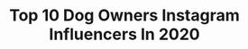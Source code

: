 ---
title: Top 10 Dog Owners Instagram Influencers In 2020
description: >-
  Find top dog owners Instagram influencers in 2020. Most popular hashtags: #meingzh #meinzuhause #caterhamr500 #nordichome.
platform: Instagram
profiles:
  - username: "alexjaybeauty"
    fullname: >-
      Alex Jay
    location: "United States"
    followers: 20045
    engagement: 930
    commentsToLikes: 0.041866
    id: ck136zzcf93wx0i198w9jblr2
    verified: false
    hashtags: "#getlemonhead, #gaycub, #bestfriends, #mylove"
  - username: "costeee"
    fullname: >-
      𝖈𝖔𝖘𝖙𝖊𝖊
    location: "Finland"
    followers: 11226
    engagement: 2080
    commentsToLikes: 0.014472
    id: ck5c76ovu6xex0i11v5kr1m1e
    verified: false
    hashtags: ""
  - username: "emilyhatfield"
    fullname: >-
      Emily Hatfield
    location: "United States"
    followers: 10731
    engagement: 748
    commentsToLikes: 0.013353
    id: ck5zrnfdbwwre0i14wcpfu7mw
    verified: false
    hashtags: "#netflixcheer, #navarrocheer, #voteearly, #internationalwomensday"
  - username: "therealenver"
    fullname: >-
      Enver Gjokaj
    location: "United States"
    followers: 14140
    engagement: 1313
    commentsToLikes: 0.018882
    id: ck6tz16cc71yz0j71e9jk5vgd
    verified: true
    hashtags: "#sawyer, #mansbestfriend, #wonkyeye, #mutt"
  - username: "jnnfr2607"
    fullname: >-
      JENNY • HEJ.HI.HELLO.WELCOME!
    location: "Germany"
    followers: 4841
    engagement: 1127
    commentsToLikes: 0.114410
    id: ck5hn4mk3n72n0i1112083riq
    verified: false
    hashtags: "#bathroom, #verlosung, #baby2020, #interi"
  - username: "brianposehn"
    fullname: >-
      Brian Posehn
    location: "United States"
    followers: 56920
    engagement: 372
    commentsToLikes: 0.029295
    id: ck6ucxp38i0a90j71rmjz69sc
    verified: false
    hashtags: "#bert, #washyourhands, #themandalorian, #bigbangtheory"
  - username: "aw"
    fullname: >-
      Allison Williams
    location: "United States"
    followers: 897972
    engagement: 455
    commentsToLikes: 0.010762
    id: ck0vwoab0urwg0i19plm1fp2y
    verified: true
    hashtags: "#oscars2018, #moxiesayshi, #shoulderpads, #thisisalmost30"
  - username: "caseyhphotos"
    fullname: >-
      Casey Hendrickson
    location: "United States"
    followers: 29473
    engagement: 8
    commentsToLikes: 0.072667
    id: ck14huexfc7060i1916qd8x1s
    verified: false
    hashtags: "#carolinabride, #smpweddings, #ashevilleweddingphotographer, #buzzfeedweddings"
  - username: "joachim_pastor"
    fullname: >-
      Joachim Pastor
    location: "France"
    followers: 16738
    engagement: 406
    commentsToLikes: 0.039095
    id: ck5bwsoiemc7f0i11v01i4icr
    verified: false
    hashtags: "#shadowhills, #sslgcomp, #empiricallab, #hotelarchitecture"
  - username: "remy.barista"
    fullname: >-
      Belgium Barista champion 2018🏆
    location: "United Kingdom"
    followers: 81935
    engagement: 144
    commentsToLikes: 0.031179
    id: ck5hpqdtxrsul0i11ck3jljs2
    verified: false
    hashtags: "#visitbrussels, #london, #kruve, #bloodygoodcoffee"
---